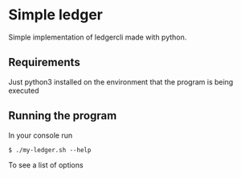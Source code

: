 # Simple ledger

Simple implementation of ledgercli made with python.

## Requirements

Just python3 installed on the environment that the program is being executed

## Running the program

In  your console run
```
$ ./my-ledger.sh --help
```
To see a list of options